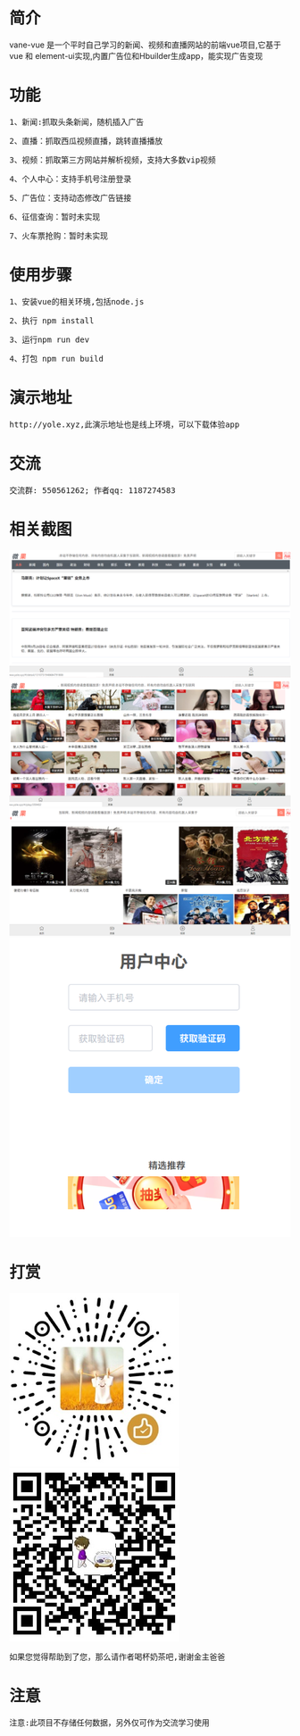 # 简介
vane-vue 是一个平时自己学习的新闻、视频和直播网站的前端vue项目,它基于 vue 和 element-ui实现,内置广告位和Hbuilder生成app，能实现广告变现
# 功能
<pre>1、新闻:抓取头条新闻，随机插入广告</pre>
<pre>2、直播：抓取西瓜视频直播，跳转直播播放</pre>
<pre>3、视频：抓取第三方网站并解析视频，支持大多数vip视频</pre>
<pre>4、个人中心：支持手机号注册登录</pre>
<pre>5、广告位：支持动态修改广告链接</pre>
<pre>6、征信查询：暂时未实现</pre>
<pre>7、火车票抢购：暂时未实现</pre>
# 使用步骤
<pre>1、安装vue的相关环境,包括node.js</pre>
<pre>2、执行 npm install</pre>
<pre>3、运行npm run dev</pre>
<pre>4、打包 npm run build</pre>
# 演示地址
<pre>http://yole.xyz,此演示地址也是线上环境，可以下载体验app</pre>
# 交流
<pre>交流群: 550561262; 作者qq: 1187274583</pre>
# 相关截图
![Image_text](https://github.com/xiaovane/vane-vue/blob/master/src/assets/images/show/index.png)
![Image_text](https://github.com/xiaovane/vane-vue/blob/master/src/assets/images/show/index2.png)
![Image_text](https://github.com/xiaovane/vane-vue/blob/master/src/assets/images/show/index3.png)
![Image_text](https://github.com/xiaovane/vane-vue/blob/master/src/assets/images/show/index4.png)
# 打赏
![Image_text](https://github.com/xiaovane/vane-vue/blob/master/src/assets/images/show/wechat.JPG)
![Image_text](https://github.com/xiaovane/vane-vue/blob/master/src/assets/images/show/zfb.JPG)
<pre>如果您觉得帮助到了您，那么请作者喝杯奶茶吧,谢谢金主爸爸</pre>
# 注意
<pre>注意:此项目不存储任何数据，另外仅可作为交流学习使用</pre>

